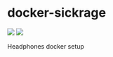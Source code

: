 # docker-sickrage
[![](https://images.microbadger.com/badges/image/vladshub/headphones.svg)](http://microbadger.com/images/vladshub/headphones "Get your own image badge on microbadger.com")
[![](https://images.microbadger.com/badges/version/vladshub/headphones.svg)](http://microbadger.com/images/vladshub/headphones "Get your own version badge on microbadger.com")

Headphones docker setup
